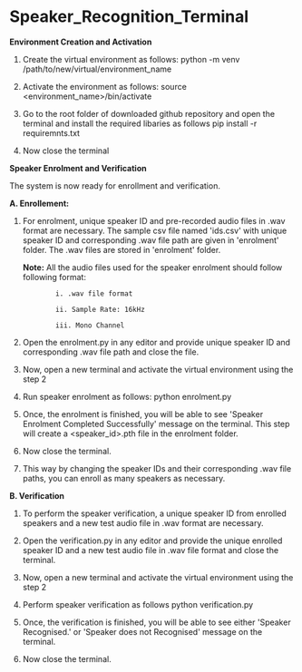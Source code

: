 # Speaker_Recognition_Terminal

**Environment Creation and Activation**
1. Create the virtual environment as follows: 
      python -m venv /path/to/new/virtual/environment_name
 
2. Activate the environment as follows:
      source <environment_name>/bin/activate
   
3. Go to the root folder of downloaded github repository and open the terminal and install the required libaries as follows
      pip install -r requiremnts.txt
 
4. Now close the terminal 

**Speaker Enrolment and Verification**

The system is now ready for enrollment and verification.

**A. Enrollement:**

  1. For enrolment, unique speaker ID and pre-recorded audio files in .wav format are necessary.
     The sample csv file named 'ids.csv' with unique speaker ID and corresponding .wav file path are given in 'enrolment' folder. The
     .wav files are stored in 'enrolment' folder.

     **Note:** All the audio files used for the speaker enrolment should follow following format:
     
                 i. .wav file format

                 ii. Sample Rate: 16kHz

                 iii. Mono Channel
     
  3. Open the enrolment.py in any editor and provide unique speaker ID and corresponding .wav file path
     and close the file.
     
  4. Now, open a new terminal and activate the virtual environment using the step 2
  
  5. Run speaker enrolment as follows:
        python enrolment.py
     
  6. Once, the enrolment is finished, you will be able to see 'Speaker Enrolment Completed Successfully' message
     on the terminal. This step will create a <speaker_id>.pth file in the enrolment folder.
     
  7. Now close the terminal.
        
  8. This way by changing the speaker IDs and their corresponding .wav file paths, you can enroll as many speakers as necessary.
        
**B. Verification**

  1. To perform the speaker verification, a unique speaker ID from enrolled speakers and a new test audio file in .wav format are necessary.
  
  2. Open the verification.py in any editor and provide the unique enrolled speaker ID and a new test audio file in .wav file format and close
     the terminal.
  
  3. Now, open a new terminal and activate the virtual environment using the step 2

  4. Perform speaker verification as follows 
       python verification.py
  
  5. Once, the verification is finished, you will be able to see either 'Speaker Recognised.' or 'Speaker does not Recognised' message
     on the terminal.
  
  6. Now close the terminal.
